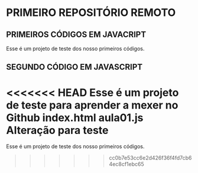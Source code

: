 # PRIMEIRO REPOSITÓRIO REMOTO

## PRIMEIROS CÓDIGOS EM JAVACRIPT
Esse é um projeto de teste dos nosso primeiros códigos.

## SEGUNDO CÓDIGO EM JAVASCRIPT
<<<<<<< HEAD
Esse é um projeto de teste para aprender a mexer no Github
index.html
aula01.js
Alteração para teste
=======
Esse é um projeto de teste dos nosso primeiros códigos.
>>>>>>> cc0b7e53cc6e2d426f36f4fd7cb64ec8cf1ebc65

